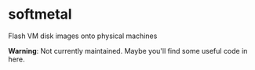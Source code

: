 # softmetal

Flash VM disk images onto physical machines

**Warning**: Not currently maintained. Maybe you'll find some useful code in here.

